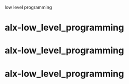 low level programming 
# alx-low_level_programming
# alx-low_level_programming
# alx-low_level_programming
